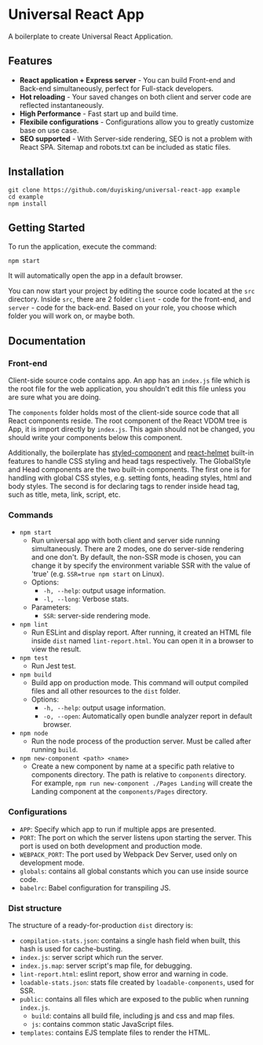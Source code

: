 # Universal React App
A boilerplate to create Universal React Application.

## Features
- **React application + Express server** - You can build Front-end and Back-end simultaneously, perfect for Full-stack developers.
- **Hot reloading** - Your saved changes on both client and server code are reflected instantaneously.
- **High Performance** - Fast start up and build time.
- **Flexibile configurations** - Configurations allow you to greatly customize base on use case.
- **SEO supported** - With Server-side rendering, SEO is not a problem with React SPA. Sitemap and robots.txt can be included as static files.


## Installation
```
git clone https://github.com/duyisking/universal-react-app example
cd example
npm install
```

## Getting Started
To run the application, execute the command:
```
npm start
```
It will automatically open the app in a default browser.

You can now start your project by editing the source code located at the `src` directory. Inside `src`, there are 2 folder `client` - code for the front-end, and `server` - code for the back-end. Based on your role, you choose which folder you will work on, or maybe both.

## Documentation

### Front-end
Client-side source code contains app. An app has an `index.js` file which is the root file for the web application, you shouldn't edit this file unless you are sure what you are doing.

The `components` folder holds most of the client-side source code that all React components reside. The root component of the React VDOM tree is App, it is import directly by `index.js`. This again should not be changed, you should write your components below this component.

Additionally, the boilerplate has [styled-component](https://www.styled-components.com/) and [react-helmet](https://github.com/nfl/react-helmet) built-in features to handle CSS styling and head tags respectively. The GlobalStyle and Head components are the two built-in components. The first one is for handling with global CSS styles, e.g. setting fonts, heading styles, html and body styles. The second is for declaring tags to render inside head tag, such as title, meta, link, script, etc.

### Commands
- `npm start`
    - Run universal app with both client and server side running simultaneously. There are 2 modes, one do server-side rendering and one don't. By default, the non-SSR mode is chosen, you can change it by specify the environment variable SSR with the value of 'true' (e.g. `SSR=true npm start` on Linux).
    - Options:
      - `-h, --help`: output usage information.
      - `-l, --long`: Verbose stats.
    - Parameters:
      - `SSR`: server-side rendering mode.
- `npm lint`
  - Run ESLint and display report. After running, it created an HTML file inside `dist` named `lint-report.html`. You can open it in a browser to view the result.
- `npm test`
  - Run Jest test.
- `npm build`
  - Build app on production mode. This command will output compiled files and all other resources to the `dist` folder.
  - Options:
      - `-h, --help`: output usage information.
      - `-o, --open`: Automatically open bundle analyzer report in default browser.
- `npm node`
  - Run the node process of the production server. Must be called after running `build`.
- `npm new-component <path> <name>`
  - Create a new component by name at a specific path relative to components directory. The path is relative to `components` directory. For example, `npm run new-component ./Pages Landing` will create the Landing component at the `components/Pages` directory.

### Configurations
- `APP`: Specify which app to run if multiple apps are presented.
- `PORT`: The port on which the server listens upon starting the server. This port is used on both development and production mode.
- `WEBPACK_PORT`: The port used by Webpack Dev Server, used only on development mode.
- `globals`: contains all global constants which you can use inside source code.
- `babelrc`: Babel configuration for transpiling JS.

### Dist structure
The structure of a ready-for-production `dist` directory is:
- `compilation-stats.json`: contains a single hash field when built, this hash is used for cache-busting.
- `index.js`: server script which run the server.
- `index.js.map`: server script's map file, for debugging.
- `lint-report.html`: eslint report, show error and warning in code.
- `loadable-stats.json`: stats file created by `loadable-components`, used for SSR.
- `public`: contains all files which are exposed to the public when running `index.js`.
  - `build`: contains all build file, including js and css and map files.
  - `js`: contains common static JavaScript files.
- `templates`: contains EJS template files to render the HTML.
```